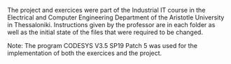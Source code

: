 The project and exercices were part of the Industrial IT course in the Electrical and Computer Engineering Department of the Aristotle University in Thessaloniki. 
Instructions given by the professor are in each folder as well as the initial state of the files that were required to be changed.

Note: The program CODESYS V3.5 SP19 Patch 5 was used for the implementation of both the exercices and the project.
